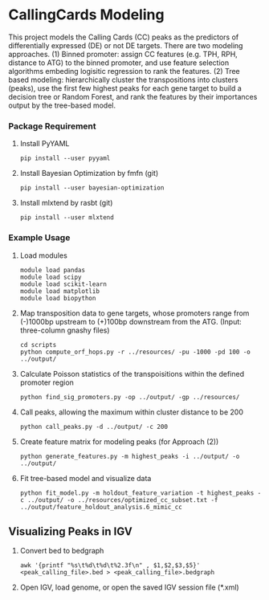 # CallingCards Modeling

This project models the Calling Cards (CC) peaks as the predictors of differentially expressed (DE) or not DE targets. There are two modeling approaches. (1) Binned promoter: assign CC features (e.g. TPH, RPH, distance to ATG) to the binned promoter, and use feature selection algorithms embeding logisitic regression to rank the features. (2) Tree based modeling: hierarchically cluster the transpositions into clusters (peaks), use the first few highest peaks for each gene target to build a decision tree or Random Forest, and rank the features by their importances output by the tree-based model. 

### Package Requirement

1. Install PyYAML
    
    ```
    pip install --user pyyaml
    ```

2. Install Bayesian Optimization by fmfn (git)

    ```
    pip install --user bayesian-optimization
    ```

3. Install mlxtend by rasbt (git)

    ```
    pip install --user mlxtend  
    ```

### Example Usage

1. Load modules

	```
	module load pandas
	module load scipy
	module load scikit-learn
    module load matplotlib
	module load biopython
    ```

2. Map transposition data to gene targets, whose promoters range from (-)1000bp upstream to (+)100bp downstream from the ATG. (Input: three-column gnashy files)

	```
	cd scripts
	python compute_orf_hops.py -r ../resources/ -pu -1000 -pd 100 -o ../output/
	```

3. Calculate Poisson statistics of the transpoisitions within the defined promoter region
    ```
    python find_sig_promoters.py -op ../output/ -gp ../resources/
    ``` 

4. Call peaks, allowing the maximum within cluster distance to be 200

	```
	python call_peaks.py -d ../output/ -c 200
	``` 

5. Create feature matrix for modeling peaks (for Approach (2))

	```
	python generate_features.py -m highest_peaks -i ../output/ -o ../output/
	```

6. Fit tree-based model and visualize data
	
	```
    python fit_model.py -m holdout_feature_variation -t highest_peaks -c ../output/ -o ../resources/optimized_cc_subset.txt -f ../output/feature_holdout_analysis.6_mimic_cc
	```

## Visualizing Peaks in IGV

1. Convert bed to bedgraph

    ```
    awk '{printf "%s\t%d\t%d\t%2.3f\n" , $1,$2,$3,$5}' <peak_calling_file>.bed > <peak_calling_file>.bedgraph
    ```

2. Open IGV, load genome, or open the saved IGV session file (*.xml)

